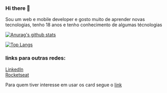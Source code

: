 ### Hi there 👋

Sou um web e mobile developer e gosto muito de aprender novas tecnologias, tenho 18 anos e tenho conhecimento de algumas técnologias

[![Anurag's github stats](https://github-readme-stats.vercel.app/api?username=Alex-Ferreira-Santos&show_icons=true&theme=algolia&count_private=true)](https://github.com/anuraghazra/github-readme-stats)

[![Top Langs](https://github-readme-stats.vercel.app/api/top-langs/?username=Alex-Ferreira-Santos&layout=compact&theme=algolia)](https://github.com/anuraghazra/github-readme-stats)

### links para outras redes:

[LinkedIn](https://www.linkedin.com/in/alex-ferreira-santos-/) <br>
[Rocketseat](https://app.rocketseat.com.br/me/alex-02719)<br>

Para quem tiver interesse em usar os card segue o [link](https://github.com/anuraghazra/github-readme-stats)
